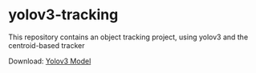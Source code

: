 # yolov3-tracking
This repository contains an object tracking project, using yolov3 and the centroid-based tracker

Download: [Yolov3 Model](https://pjreddie.com/media/files/yolov3.weights)
